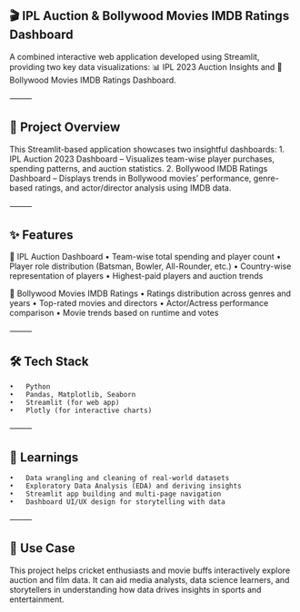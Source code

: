 ## 🎬 IPL Auction & Bollywood Movies IMDB Ratings Dashboard

A combined interactive web application developed using Streamlit, providing two key data visualizations:
📊 IPL 2023 Auction Insights and 🎥 Bollywood Movies IMDB Ratings Dashboard.

⸻

## 🚀 Project Overview

This Streamlit-based application showcases two insightful dashboards:
	1.	IPL Auction 2023 Dashboard – Visualizes team-wise player purchases, spending patterns, and auction statistics.
	2.	Bollywood IMDB Ratings Dashboard – Displays trends in Bollywood movies’ performance, genre-based ratings, and actor/director analysis using IMDB data.

⸻

## ✨ Features

🔹 IPL Auction Dashboard
	•	Team-wise total spending and player count
	•	Player role distribution (Batsman, Bowler, All-Rounder, etc.)
	•	Country-wise representation of players
	•	Highest-paid players and auction trends

🔹 Bollywood Movies IMDB Ratings
	•	Ratings distribution across genres and years
	•	Top-rated movies and directors
	•	Actor/Actress performance comparison
	•	Movie trends based on runtime and votes

⸻

## 🛠️ Tech Stack
	•	Python
	•	Pandas, Matplotlib, Seaborn
	•	Streamlit (for web app)
	•	Plotly (for interactive charts)
 
⸻

## 🧠 Learnings
	•	Data wrangling and cleaning of real-world datasets
	•	Exploratory Data Analysis (EDA) and deriving insights
	•	Streamlit app building and multi-page navigation
	•	Dashboard UI/UX design for storytelling with data

⸻

## 📌 Use Case

This project helps cricket enthusiasts and movie buffs interactively explore auction and film data. It can aid media analysts, data science learners, and storytellers in understanding how data drives insights in sports and entertainment.
